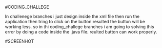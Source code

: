 #CODING_CHALLEGE

In challenege branches i just design inside the xml file then run the application then tring to click on the 
button resulted the button will be working less. so in thi coding_challege branches i am going to solving this 
error by doing a code inside the .java file. reulted button can work properly.

#SCREENHOT
